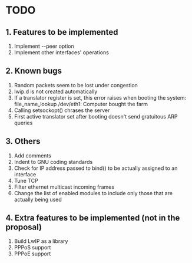 # TODO

## 1. Features to be implemented

1. Implement --peer option
2. Implement other interfaces' operations

## 2. Known bugs

1. Random packets seem to be lost under congestion
2. lwip.d is not created automatically
3. If a translator register is set, this error raises when booting the system:
    file_name_lookup /dev/eth1: Computer bought the farm
4. Calling setsockopt() chrases the server
5. First active translator set after booting doesn't send gratuitous ARP queries 

## 3. Others

1. Add comments
2. Indent to GNU coding standards
3. Check for IP address passed to bind() to be actually assigned to an interface
4. Tune TCP
5. Filter ethernet multicast incoming frames
6. Change the list of enabled modules to include only those that are actually being used

## 4. Extra features to be implemented (not in the proposal)

1. Build LwIP as a library
2. PPPoS support
3. PPPoE support

